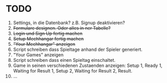 TODO
====

1. Settings, in die Datenbank? z.B. Signup deaktivieren?
2. <s>Formulare designen. Oder alles in ner Tabelle?</s>
3. <s>Login und Sign Up fertig machen</s>
4. <s>Setup Mechhangar fertig machen</s>
5. <s>"Your Mechhangar" anzeigen</s>
6. Script schreiben dass Spieltage anhand der Spieler generiert.
7. "Your Games" anzeigen
8. Script schreiben dass einen Spieltag einschaltet.
9. Game in seinen verschiedenen Zustaenden anzeigen: 
   Setup 1, Ready 1, Waiting for Result 1, Setup 2, Waiting for Result 2, Result.
10. &hellip;


